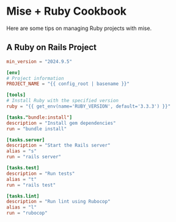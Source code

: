 # Mise + Ruby Cookbook

Here are some tips on managing Ruby projects with mise.

## A Ruby on Rails Project

```toml [mise.toml]
min_version = "2024.9.5"

[env]
# Project information
PROJECT_NAME = "{{ config_root | basename }}"

[tools]
# Install Ruby with the specified version
ruby = "{{ get_env(name='RUBY_VERSION', default='3.3.3') }}"

[tasks."bundle:install"]
description = "Install gem dependencies"
run = "bundle install"

[tasks.server]
description = "Start the Rails server"
alias = "s"
run = "rails server"

[tasks.test]
description = "Run tests"
alias = "t"
run = "rails test"

[tasks.lint]
description = "Run lint using Rubocop"
alias = "l"
run = "rubocop"
```
